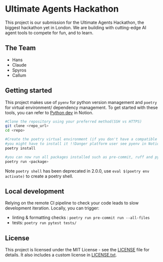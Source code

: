 # Ultimate Agents Hackathon

This project is our submission for the Ultimate Agents Hackathon, the biggest hackathon yet in London. We are building with cutting-edge AI agent tools to compete for fun, and to learn.

## The Team

- Hans
- Claude
- Spyros
- Callum

## Getting started
This project makes use of `pyenv` for python version management and `poetry` for virtual environment/ dependency management. To get started with these tools, you can refer to [Python dev](https://www.notion.so/facultyai/Tips-and-tricks-027fd336f3b34e3ba4f487899826bb12?pvs=4) in Notion.

```bash
#Clone the repository using your preferred method(SSH vs HTTPS)
git clone <repo_url>
cd <repo>
```
```bash
#Create the poetry virtual environment (if you don't have a compatible version of python on your system
#you might have to install it !!Danger platform user see pyenv in Notion above!!)
poetry install
```
```bash
#you can now run all packages installed such as pre-commit, ruff and pytest using
poetry run <package>
```

Note `poetry shell` has been deprecated in 2.0.0, use `eval $(poetry env activate)` to create a poetry shell.

## Local development
Relying on the remote CI pipeline to check your code leads to slow development iteration. Locally, you can trigger:

- linting & formatting checks : `poetry run pre-commit run --all-files`
- tests: `poetry run pytest tests/`


## License

This project is licensed under the MIT License - see the [LICENSE](LICENSE) file for details. It also includes a custom license in [LICENSE.txt](LICENSE.txt).